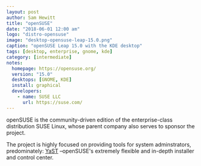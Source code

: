 ```yaml
---
layout: post
author: Sam Hewitt
title: "openSUSE"
date: "2018-06-01 12:00 am"
logo: "distro-opensuse"
image: "desktop-opensuse-leap-15.0.png"
caption: "openSUSE Leap 15.0 with the KDE desktop"
tags: [desktop, enterprise, gnome, kde]
category: [intermediate]
notes:
  homepage: https://opensuse.org/
  version: "15.0"
  desktops: [GNOME, KDE]
  install: graphical
  developers:
    - name: SUSE LLC
      url: https://suse.com/
---
```


openSUSE is the community-driven edition of the enterprise-class distribution SUSE Linux, whose parent company also serves to sponsor the project.

The project is highly focused on providing tools for system adminstrators, predominately: [YaST](https://yast.github.io/) &ndash;openSUSE's extremely flexible and in-depth installer and control center.
